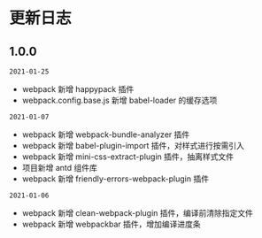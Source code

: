 # 更新日志

## 1.0.0

`2021-01-25`

- webpack 新增 happypack 插件
- webpack.config.base.js 新增 babel-loader 的缓存选项

`2021-01-07`

- webpack 新增 webpack-bundle-analyzer 插件
- webpack 新增 babel-plugin-import 插件，对样式进行按需引入
- webpack 新增 mini-css-extract-plugin 插件，抽离样式文件
- 项目新增 antd 组件库
- webpack 新增 friendly-errors-webpack-plugin 插件

`2021-01-06`

- webpack 新增 clean-webpack-plugin 插件，编译前清除指定文件
- webpack 新增 webpackbar 插件，增加编译进度条

